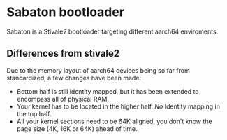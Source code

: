 # Sabaton bootloader

Sabaton is a Stivale2 bootloader targeting different aarch64 enviroments.

## Differences from stivale2
Due to the memory layout of aarch64 devices being so far from standardized, a few changes have been made:
* Bottom half is still identity mapped, but it has been extended to encompass all of physical RAM.
* Your kernel has to be located in the higher half. *No* Identity mapping in the top half.
* All your kernel sections need to be 64K aligned, you don't know the page size (4K, 16K or 64K) ahead of time.
